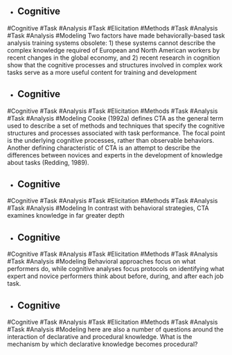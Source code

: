 - ## Cognitive
#Cognitive #Task #Analysis #Task #Elicitation #Methods #Task #Analysis #Task #Analysis  #Modeling 
Two factors have made behaviorally-based task analysis training systems obsolete: 1) these systems cannot describe  the complex knowledge required of European and North American workers by recent changes in the global  economy, and 2) recent research in cognition show that the cognitive processes and structures involved in complex work tasks serve as a more useful content for training and development

- ## Cognitive
#Cognitive #Task #Analysis #Task #Elicitation #Methods #Task #Analysis #Task #Analysis  #Modeling 
Cooke (1992a) defines CTA as the general term used to describe a set of methods and techniques that specify the  cognitive structures and processes associated with task performance. The focal point is the underlying cognitive  processes, rather than observable behaviors. Another defining characteristic of CTA is an attempt to describe the  differences between novices and experts in the development of knowledge about tasks (Redding, 1989).

- ## Cognitive
#Cognitive #Task #Analysis #Task #Elicitation #Methods #Task #Analysis #Task #Analysis  #Modeling 
In contrast with behavioral strategies, CTA examines knowledge in far greater depth

- ## Cognitive
#Cognitive #Task #Analysis #Task #Elicitation #Methods #Task #Analysis #Task #Analysis  #Modeling 
Behavioral  approaches focus on what performers do, while cognitive analyses focus protocols on identifying what expert and  novice performers think about before, during, and after each job task.

- ## Cognitive
#Cognitive #Task #Analysis #Task #Elicitation #Methods #Task #Analysis #Task #Analysis  #Modeling 
here are also a number of questions around the interaction of declarative and procedural knowledge. What is  the mechanism by which declarative knowledge becomes procedural?

